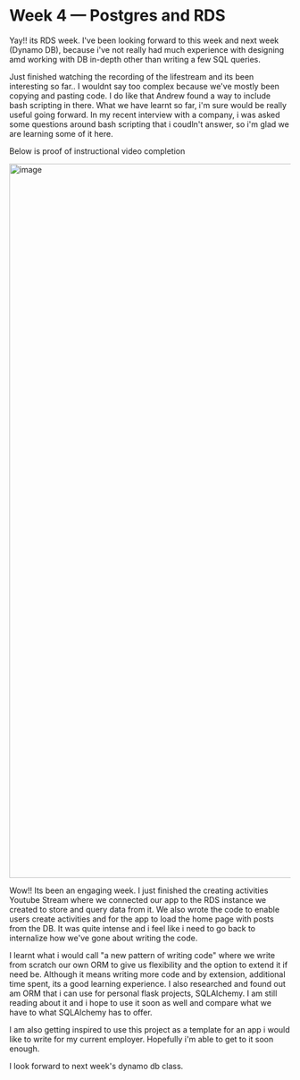# Week 4 — Postgres and RDS

Yay!! its RDS week. I've been looking forward to this week and next week (Dynamo DB), because i've not really had much experience with designing amd working with DB in-depth other than writing a few SQL queries.


Just finished watching the recording of the lifestream and its been interesting so far.. I wouldnt say too complex because we've mostly been copying and pasting code. I do like that Andrew found a way to include bash scripting in there. What we have learnt so far, i'm sure would be really useful going forward. In my recent interview with a company, i was asked some questions around bash scripting that i coudln't answer, so i'm glad we are learning some of it here.






Below is proof of instructional video completion


<img width="1277" alt="image" src="https://user-images.githubusercontent.com/112012120/228517425-e2f3d9b3-f2e6-4a98-8b80-491e3be91468.png">


Wow!! Its been an engaging week. I just finished the creating activities Youtube Stream where we connected our app to the RDS instance we created to store and query data from it. We also wrote the code to enable users create activities and for the app to load the home page with posts from the DB. It was quite intense and i feel like i need to go back to internalize how we've gone about writing the code.


I learnt what i would call "a new pattern of writing code" where we write from scratch our own ORM to give us flexibility and the option to extend it if need be. Although it means writing more code and by extension, additional time spent, its a good learning experience. I also researched and found out am ORM that i can use for personal flask projects, SQLAlchemy. I am still reading about it and i hope to use it soon as well and compare what we have to what SQLAlchemy has to offer. 

I am also getting inspired to use this project as a template for an app i would like to write for my current employer. Hopefully i'm able to get to it soon enough.

I look forward to next week's dynamo db class.
